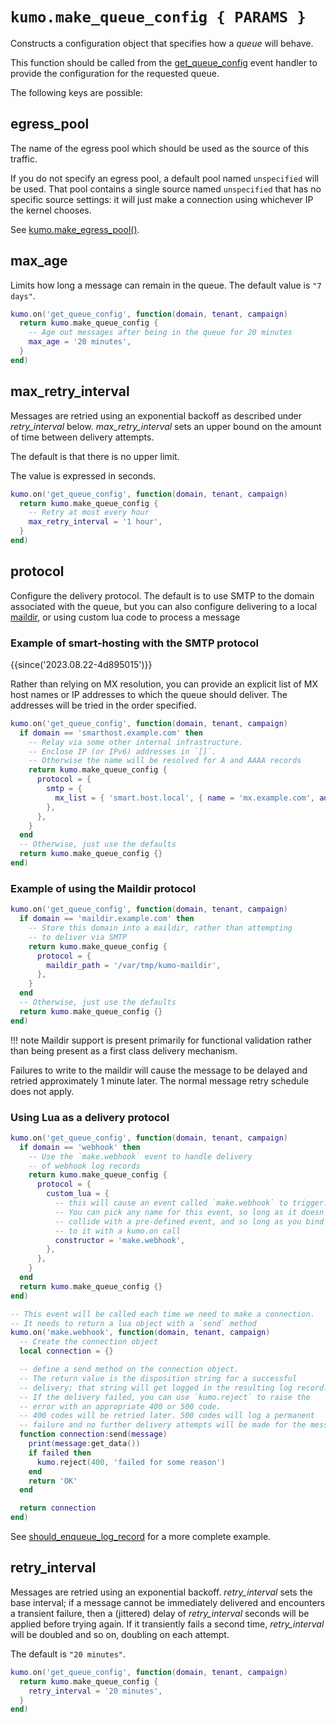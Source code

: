 # `kumo.make_queue_config { PARAMS }`

Constructs a configuration object that specifies how a *queue* will behave.

This function should be called from the
[get_queue_config](../events/get_queue_config.md) event handler to provide the
configuration for the requested queue.

The following keys are possible:

## egress_pool

The name of the egress pool which should be used as the source of
this traffic.

If you do not specify an egress pool, a default pool named `unspecified`
will be used. That pool contains a single source named `unspecified` that
has no specific source settings: it will just make a connection using
whichever IP the kernel chooses.

See [kumo.make_egress_pool()](make_egress_pool.md).

## max_age

Limits how long a message can remain in the queue.
The default value is `"7 days"`.

```lua
kumo.on('get_queue_config', function(domain, tenant, campaign)
  return kumo.make_queue_config {
    -- Age out messages after being in the queue for 20 minutes
    max_age = '20 minutes',
  }
end)
```

## max_retry_interval

Messages are retried using an exponential backoff as described under
*retry_interval* below. *max_retry_interval* sets an upper bound on the amount
of time between delivery attempts.

The default is that there is no upper limit.

The value is expressed in seconds.

```lua
kumo.on('get_queue_config', function(domain, tenant, campaign)
  return kumo.make_queue_config {
    -- Retry at most every hour
    max_retry_interval = '1 hour',
  }
end)
```

## protocol

Configure the delivery protocol. The default is to use SMTP to the
domain associated with the queue, but you can also configure delivering
to a local [maildir](http://www.courier-mta.org/maildir.html), or using
custom lua code to process a message

### Example of smart-hosting with the SMTP protocol

{{since('2023.08.22-4d895015')}}

Rather than relying on MX resolution, you can provide an explicit list
of MX host names or IP addresses to which the queue should deliver.
The addresses will be tried in the order specified.

```lua
kumo.on('get_queue_config', function(domain, tenant, campaign)
  if domain == 'smarthost.example.com' then
    -- Relay via some other internal infrastructure.
    -- Enclose IP (or IPv6) addresses in `[]`.
    -- Otherwise the name will be resolved for A and AAAA records
    return kumo.make_queue_config {
      protocol = {
        smtp = {
          mx_list = { 'smart.host.local', { name = 'mx.example.com', addr = '10.0.0.1' }}
        },
      },
    }
  end
  -- Otherwise, just use the defaults
  return kumo.make_queue_config {}
end)
```

### Example of using the Maildir protocol

```lua
kumo.on('get_queue_config', function(domain, tenant, campaign)
  if domain == 'maildir.example.com' then
    -- Store this domain into a maildir, rather than attempting
    -- to deliver via SMTP
    return kumo.make_queue_config {
      protocol = {
        maildir_path = '/var/tmp/kumo-maildir',
      },
    }
  end
  -- Otherwise, just use the defaults
  return kumo.make_queue_config {}
end)
```

!!! note
    Maildir support is present primarily for functional validation
    rather than being present as a first class delivery mechanism.

Failures to write to the maildir will cause the message to be delayed and
retried approximately 1 minute later.  The normal message retry schedule does
not apply.

### Using Lua as a delivery protocol

```lua
kumo.on('get_queue_config', function(domain, tenant, campaign)
  if domain == 'webhook' then
    -- Use the `make.webhook` event to handle delivery
    -- of webhook log records
    return kumo.make_queue_config {
      protocol = {
        custom_lua = {
          -- this will cause an event called `make.webhook` to trigger.
          -- You can pick any name for this event, so long as it doesn't
          -- collide with a pre-defined event, and so long as you bind
          -- to it with a kumo.on call
          constructor = 'make.webhook',
        },
      },
    }
  end
  return kumo.make_queue_config {}
end)

-- This event will be called each time we need to make a connection.
-- It needs to return a lua object with a `send` method
kumo.on('make.webhook', function(domain, tenant, campaign)
  -- Create the connection object
  local connection = {}

  -- define a send method on the connection object.
  -- The return value is the disposition string for a successful
  -- delivery; that string will get logged in the resulting log record.
  -- If the delivery failed, you can use `kumo.reject` to raise the
  -- error with an appropriate 400 or 500 code.
  -- 400 codes will be retried later. 500 codes will log a permanent
  -- failure and no further delivery attempts will be made for the message.
  function connection:send(message)
    print(message:get_data())
    if failed then
      kumo.reject(400, 'failed for some reason')
    end
    return 'OK'
  end

  return connection
end)
```

See [should_enqueue_log_record](../events/should_enqueue_log_record.md) for
a more complete example.


## retry_interval

Messages are retried using an exponential backoff.  *retry_interval* sets the
base interval; if a message cannot be immediately delivered and encounters a
transient failure, then a (jittered) delay of *retry_interval* seconds will be
applied before trying again. If it transiently fails a second time,
*retry_interval* will be doubled and so on, doubling on each attempt.

The default is `"20 minutes"`.

```lua
kumo.on('get_queue_config', function(domain, tenant, campaign)
  return kumo.make_queue_config {
    retry_interval = '20 minutes',
  }
end)
```
